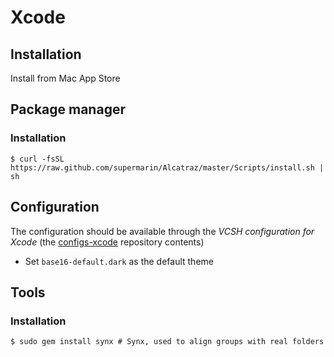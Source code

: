 # Xcode

## Installation

Install from Mac App Store

## Package manager

### Installation

```ShellSession
$ curl -fsSL https://raw.github.com/supermarin/Alcatraz/master/Scripts/install.sh | sh
```

## Configuration

The configuration should be available through the *VCSH configuration for Xcode* (the [configs-xcode](https://github.com/alem0lars/configs-xcode) repository contents)

* Set `base16-default.dark` as the default theme

## Tools

### Installation

```ShellSession
$ sudo gem install synx # Synx, used to align groups with real folders
```
